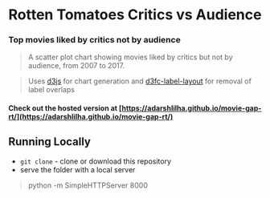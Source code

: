 # Rotten Tomatoes Critics vs Audience
### Top movies liked by critics not by audience

> A scatter plot chart showing movies liked by critics but not by audience, from 2007 to 2017. 

> Uses [d3js](https://d3js.org/) for chart generation and [d3fc-label-layout](https://github.com/d3fc/d3fc-label-layout) for removal of label overlaps

#### Check out the hosted version at [https://adarshlilha.github.io/movie-gap-rt/](https://adarshlilha.github.io/movie-gap-rt/)

## Running Locally
- `git clone` - clone or download this repository
- serve the folder with a local server

>python -m SimpleHTTPServer 8000